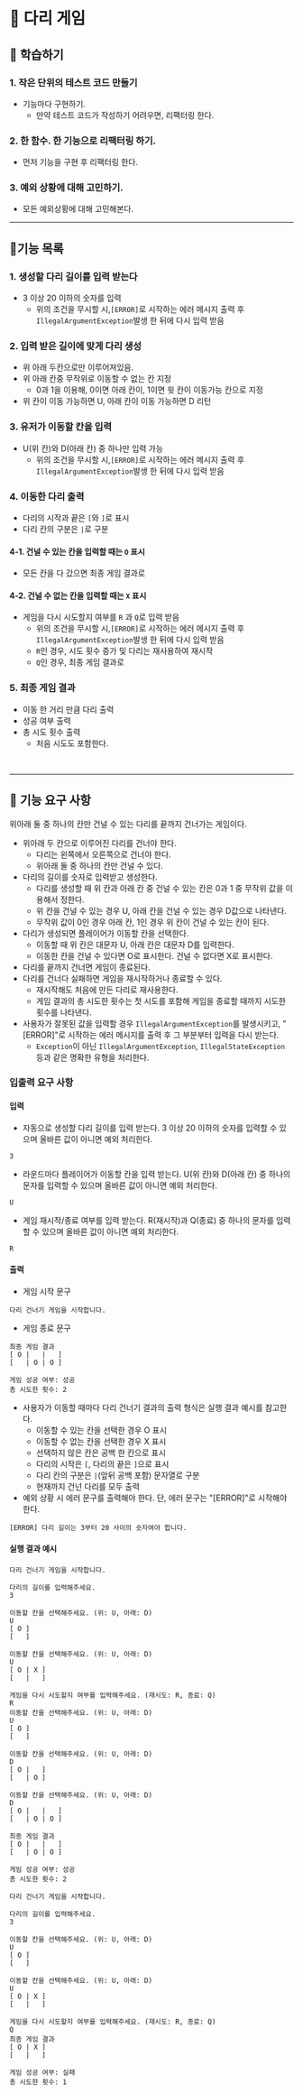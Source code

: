 # 🌉 다리 게임

##  📕 학습하기

### 1. 작은 단위의 테스트 코드 만들기
- 기능마다 구현하기.
    - 만약 테스트 코드가 작성하기 어려우면, 리팩터링 한다.

### 2. 한 함수. 한 기능으로 리팩터링 하기.
-  먼저 기능을 구현 후 리팩터링 한다.

### 3. 예외 상황에 대해 고민하기.
- 모든 예외상황에 대해 고민해본다.

---

## 🔨기능 목록

### 1. 생성할 다리 길이를 입력 받는다

- 3 이상 20 이하의 숫자를 입력
    - 위의 조건을 무시할 시,`[ERROR]`로 시작하는 에러 메시지 출력 후
      `IllegalArgumentException`발생 한 뒤에 다시 입력 받음

### 2. 입력 받은 길이에 맞게 다리 생성

- 위 아래 두칸으로만 이루어져있음.
- 위 아래 칸중 무작위로 이동할 수 없는 칸 지정
  - 0과 1을 이용해, 0이면 아래 칸이, 1이면 윗 칸이 이동가능 칸으로 지정
- 위 칸이 이동 가능하면 U, 아래 칸이 이동 가능하면 D 리턴

### 3. 유저가 이동할 칸을 입력

- U(위 칸)와 D(아래 칸) 중 하나만 입력 가능
    - 위의 조건을 무시할 시,`[ERROR]`로 시작하는 에러 메시지 출력 후
      `IllegalArgumentException`발생 한 뒤에 다시 입력 받음

### 4. 이동한 다리 출력

- 다리의 시작과 끝은 `[`와 `]`로 표시
- 다리 칸의 구분은 `|`로 구분
#### 4-1. 건널 수 있는 칸을 입력할 때는 `O` 표시
  - 모든 칸을 다 갔으면 최종 게임 결과로
#### 4-2. 건널 수 없는 칸을 입력할 때는 `X` 표시
  - 게임을 다시 시도할지 여부를 `R` 과 `Q`로 입력 받음
    -  위의 조건을 무시할 시,`[ERROR]`로 시작하는 에러 메시지 출력 후
       `IllegalArgumentException`발생 한 뒤에 다시 입력 받음
    - `R`인 경우, 시도 횟수 증가 및 다리는 재사용하여 재시작
    - `Q`인 경우, 최종 게임 결과로

### 5. 최종 게임 결과 

- 이동 한 거리 만큼 다리 출력
- 성공 여부 출력
- 총 시도 횟수 출력
  - 처음 시도도 포함한다.
<br>

---
## 🚀 기능 요구 사항
위아래 둘 중 하나의 칸만 건널 수 있는 다리를 끝까지 건너가는 게임이다.
- 위아래 두 칸으로 이루어진 다리를 건너야 한다.
    - 다리는 왼쪽에서 오른쪽으로 건너야 한다.
    - 위아래 둘 중 하나의 칸만 건널 수 있다.
- 다리의 길이를 숫자로 입력받고 생성한다.
    - 다리를 생성할 때 위 칸과 아래 칸 중 건널 수 있는 칸은 0과 1 중 무작위 값을 이용해서 정한다.
    - 위 칸을 건널 수 있는 경우 U, 아래 칸을 건널 수 있는 경우 D값으로 나타낸다.
    - 무작위 값이 0인 경우 아래 칸, 1인 경우 위 칸이 건널 수 있는 칸이 된다.
- 다리가 생성되면 플레이어가 이동할 칸을 선택한다.
    - 이동할 때 위 칸은 대문자 U, 아래 칸은 대문자 D를 입력한다.
    - 이동한 칸을 건널 수 있다면 O로 표시한다. 건널 수 없다면 X로 표시한다.
- 다리를 끝까지 건너면 게임이 종료된다.
- 다리를 건너다 실패하면 게임을 재시작하거나 종료할 수 있다.
    - 재시작해도 처음에 만든 다리로 재사용한다.
    - 게임 결과의 총 시도한 횟수는 첫 시도를 포함해 게임을 종료할 때까지 시도한 횟수를 나타낸다.
- 사용자가 잘못된 값을 입력할 경우 `IllegalArgumentException`를 발생시키고, "[ERROR]"로 시작하는 에러 메시지를 출력 후 그 부분부터 입력을 다시 받는다.
    - `Exception`이 아닌 `IllegalArgumentException`, `IllegalStateException` 등과 같은 명확한 유형을 처리한다.

### 입출력 요구 사항

#### 입력
- 자동으로 생성할 다리 길이를 입력 받는다. 3 이상 20 이하의 숫자를 입력할 수 있으며 올바른 값이 아니면 예외 처리한다.
```
3
```
- 라운드마다 플레이어가 이동할 칸을 입력 받는다. U(위 칸)와 D(아래 칸) 중 하나의 문자를 입력할 수 있으며 올바른 값이 아니면 예외 처리한다.
```
U
```
- 게임 재시작/종료 여부를 입력 받는다. R(재시작)과 Q(종료) 중 하나의 문자를 입력할 수 있으며 올바른 값이 아니면 예외 처리한다.
```
R
```

#### 출력
- 게임 시작 문구
```
다리 건너기 게임을 시작합니다.
```
- 게임 종료 문구
```
최종 게임 결과
[ O |   |   ]
[   | O | O ]

게임 성공 여부: 성공
총 시도한 횟수: 2
```
- 사용자가 이동할 때마다 다리 건너기 결과의 출력 형식은 실행 결과 예시를 참고한다.
    - 이동할 수 있는 칸을 선택한 경우 O 표시
    - 이동할 수 없는 칸을 선택한 경우 X 표시
    - 선택하지 않은 칸은 공백 한 칸으로 표시
    - 다리의 시작은 `[`, 다리의 끝은 `]`으로 표시
    - 다리 칸의 구분은 ` | `(앞뒤 공백 포함) 문자열로 구분
    - 현재까지 건넌 다리를 모두 출력
- 예외 상황 시 에러 문구를 출력해야 한다. 단, 에러 문구는 "[ERROR]"로 시작해야 한다.
```
[ERROR] 다리 길이는 3부터 20 사이의 숫자여야 합니다.
```

#### 실행 결과 예시
```
다리 건너기 게임을 시작합니다.

다리의 길이를 입력해주세요.
3

이동할 칸을 선택해주세요. (위: U, 아래: D)
U
[ O ]
[   ]

이동할 칸을 선택해주세요. (위: U, 아래: D)
U
[ O | X ]
[   |   ]

게임을 다시 시도할지 여부를 입력해주세요. (재시도: R, 종료: Q)
R
이동할 칸을 선택해주세요. (위: U, 아래: D)
U
[ O ]
[   ]

이동할 칸을 선택해주세요. (위: U, 아래: D)
D
[ O |   ]
[   | O ]

이동할 칸을 선택해주세요. (위: U, 아래: D)
D
[ O |   |   ]
[   | O | O ]

최종 게임 결과
[ O |   |   ]
[   | O | O ]

게임 성공 여부: 성공
총 시도한 횟수: 2
```

```
다리 건너기 게임을 시작합니다.

다리의 길이를 입력해주세요.
3

이동할 칸을 선택해주세요. (위: U, 아래: D)
U
[ O ]
[   ]

이동할 칸을 선택해주세요. (위: U, 아래: D)
U
[ O | X ]
[   |   ]

게임을 다시 시도할지 여부를 입력해주세요. (재시도: R, 종료: Q)
Q
최종 게임 결과
[ O | X ]
[   |   ]

게임 성공 여부: 실패
총 시도한 횟수: 1
```
